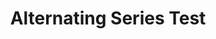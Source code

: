 ---
title: Alternating Series Test
layout: product
image: /assets/images/desmos_thumbnails/SC1_alt_series.png
link: https://www.desmos.com/calculator/tkkifuprpo
category: single
type: calculator
order: 1
---
